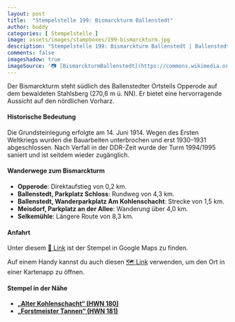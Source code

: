 ```yaml
---
layout: post
title:  "Stempelstelle 199: Bismarckturm Ballenstedt"
author: buddy
categories: [ Stempelstelle ]
image: assets/images/stampboxes/199-bismarckturm.jpg
description: "Stempelstelle 199: Bismarckturm Ballenstedt | Ballenstedt"
comments: false
imageshadow: true
imageSource: '📷 [BismarckturmBallenstedt](https://commons.wikimedia.org/wiki/File:BismarckturmBallenstedt.jpg) von <a href="https://de.wikipedia.org/wiki/Benutzer:Hejkal" class="extiw" title="de:Benutzer:Hejkal">Benutzer:Hejkal</a> unter Lizenz [CC BY-SA 2.0 de](https://creativecommons.org/licenses/by-sa/2.0/de/deed.en)'
---
```


Der Bismarckturm steht südlich des Ballenstedter Ortsteils Opperode auf dem bewaldeten Stahlsberg (270,6 m ü. NN). Er bietet eine hervorragende Aussicht auf den nördlichen Vorharz. 

#### Historische Bedeutung

Die Grundsteinlegung erfolgte am 14. Juni 1914. Wegen des Ersten Weltkriegs wurden die Bauarbeiten unterbrochen und erst 1930–1931 abgeschlossen. Nach Verfall in der DDR-Zeit wurde der Turm 1994/1995 saniert und ist seitdem wieder zugänglich. 

#### Wanderwege zum Bismarckturm

- **Opperode**: Direktaufstieg von 0,2 km.
- **Ballenstedt, Parkplatz Schloss**: Rundweg von 4,3 km.
- **Ballenstedt, Wanderparkplatz Am Kohlenschacht**: Strecke von 1,5 km.
- **Meisdorf, Parkplatz an der Allee**: Wanderung über 4,0 km.
- **Selkemühle**: Längere Route von 8,3 km. 

#### Anfahrt

Unter diesem [📍 Link](https://www.google.com/maps/dir/?api=1&origin=&destination=51.71425%2C%2011.25879) ist der Stempel in Google Maps zu finden.

<div class="android-only">
  Auf einem Handy kannst du auch diesen 
  <a href="geo:51.71425,11.25879">🗺️ Link</a> 
  verwenden, um den Ort in einer Kartenapp zu öffnen.
  <p></p>
</div>

#### Stempel in der Nähe

- [**„Alter Kohlenschacht“ (HWN 180)**](/stempelstelle-180-alter-kohlenschacht)
- [**„Forstmeister Tannen“ (HWN 181)**](/stempelstelle-181-forstmeister-tannen)
